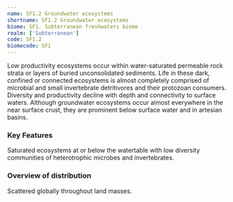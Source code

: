 ```yaml
---
name: SF1.2 Groundwater ecosystems
shortname: SF1.2 Groundwater ecosystems
biome: SF1. Subterranean freshwaters biome
realm: ['Subterranean']
code: SF1.2
biomecode: SF1
---
```


Low productivity ecosystems occur within water-saturated permeable rock strata or layers of buried unconsolidated sediments. Life in these dark, confined or connected ecosystems is almost completely comprised of microbial and small invertebrate detritivores and their protozoan consumers. Diversity and productivity decline with depth and connectivity to surface waters. Although groundwater ecosystems occur almost everywhere in the near surface crust, they are prominent below surface water and in artesian basins.

### Key Features

Saturated ecosystems at or below the watertable with low diversity communities of heterotrophic microbes and invertebrates.

### Overview of distribution

Scattered globally throughout land masses.
